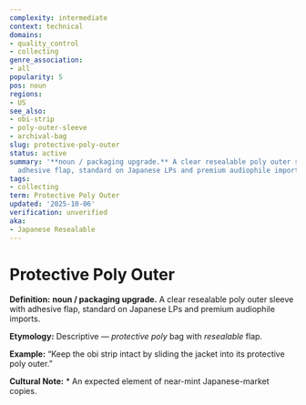 ```yaml
---
complexity: intermediate
context: technical
domains:
- quality_control
- collecting
genre_association:
- all
popularity: 5
pos: noun
regions:
- US
see_also:
- obi-strip
- poly-outer-sleeve
- archival-bag
slug: protective-poly-outer
status: active
summary: '**noun / packaging upgrade.** A clear resealable poly outer sleeve with
  adhesive flap, standard on Japanese LPs and premium audiophile imports.'
tags:
- collecting
term: Protective Poly Outer
updated: '2025-10-06'
verification: unverified
aka:
- Japanese Resealable
---
```


# Protective Poly Outer

**Definition:** **noun / packaging upgrade.** A clear resealable poly outer sleeve with adhesive flap, standard on Japanese LPs and premium audiophile imports.

**Etymology:** Descriptive — *protective poly* bag with *resealable* flap.

**Example:** “Keep the obi strip intact by sliding the jacket into its protective poly outer.”

**Cultural Note:** * An expected element of near-mint Japanese-market copies.

